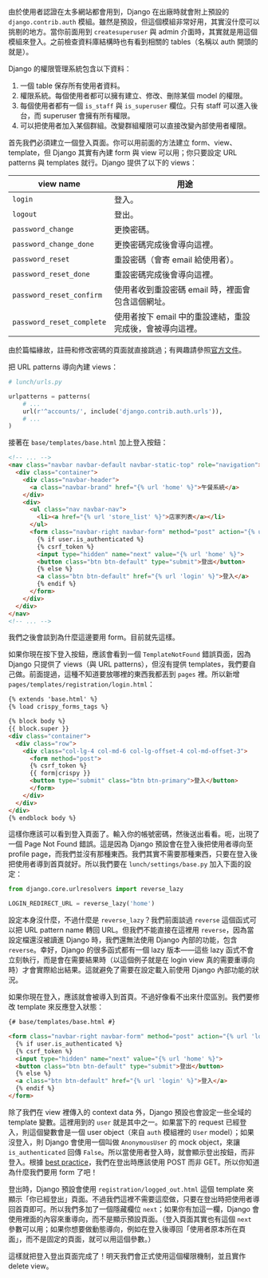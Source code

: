 由於使用者認證在太多網站都會用到，Django 在出廠時就會附上預設的 `django.contrib.auth` 模組。雖然是預設，但這個模組非常好用，其實沒什麼可以挑剔的地方。當你前面用到 `createsuperuser` 與 admin 介面時，其實就是用這個模組來登入。之前檢查資料庫結構時也有看到相關的 tables（名稱以 auth 開頭的就是）。

Django 的權限管理系統包含以下資料：

1. 一個 table 保存所有使用者資料。
2. 權限系統。每個使用者都可以擁有建立、修改、刪除某個 model 的權限。
3. 每個使用者都有一個 `is_staff` 與 `is_superuser` 欄位。只有 staff 可以進入後台，而 superuser 會擁有所有權限。
4. 可以把使用者加入某個群組。改變群組權限可以直接改變內部使用者權限。

首先我們必須建立一個登入頁面。你可以用前面的方法建立 form、view、template，但 Django 其實有內建 form 與 view 可以用；你只要設定 URL patterns 與 templates 就行。Django 提供了以下的 views：

view name                   | 用途
----------------------------|-------
`login`                     | 登入。
`logout`                    | 登出。
`password_change`           | 更換密碼。
`password_change_done`      | 更換密碼完成後會導向這裡。
`password_reset`            | 重設密碼（會寄 email 給使用者）。
`password_reset_done`       | 重設密碼完成後會導向這裡。
`password_reset_confirm`    | 使用者收到重設密碼 email 時，裡面會包含這個網址。
`password_reset_complete`   | 使用者按下 email 中的重設連結，重設完成後，會被導向這裡。

由於篇幅緣故，註冊和修改密碼的頁面就直接跳過；有興趣請參照[官方文件](https://docs.djangoproject.com/en/1.7/topics/auth/default/#module-django.contrib.auth.views)。

把 URL patterns 導向內建 views：

```python
# lunch/urls.py

urlpatterns = patterns(
    # ...
    url(r'^accounts/', include('django.contrib.auth.urls')),
    # ...
)
```

接著在 `base/templates/base.html` 加上登入按鈕：

```html
<!-- ... -->
<nav class="navbar navbar-default navbar-static-top" role="navigation">
  <div class="container">
    <div class="navbar-header">
      <a class="navbar-brand" href="{% url 'home' %}">午餐系統</a>
    </div>
    <div>
      <ul class="nav navbar-nav">
        <li><a href="{% url 'store_list' %}">店家列表</a></li>
      </ul>
      <form class="navbar-right navbar-form" method="post" action="{% url 'logout' %}">
        {% if user.is_authenticated %}
        {% csrf_token %}
        <input type="hidden" name="next" value="{% url 'home' %}">
        <button class="btn btn-default" type="submit">登出</button>
        {% else %}
        <a class="btn btn-default" href="{% url 'login' %}">登入</a>
        {% endif %}
      </form>
    </div>
  </div>
</nav>
<!-- ... -->
```

我們之後會談到為什麼這邊要用 form。目前就先這樣。

如果你現在按下登入按鈕，應該會看到一個 `TemplateNotFound` 錯誤頁面，因為 Django 只提供了 views（與 URL patterns），但沒有提供 templates，我們要自己做。前面提過，這種不知道要放哪裡的東西我都丟到 `pages` 裡。所以新增 `pages/templates/registration/login.html`：

```html
{% extends 'base.html' %}
{% load crispy_forms_tags %}

{% block body %}
{{ block.super }}
<div class="container">
  <div class="row">
    <div class="col-lg-4 col-md-6 col-lg-offset-4 col-md-offset-3">
      <form method="post">
      {% csrf_token %}
      {{ form|crispy }}
      <button type="submit" class="btn btn-primary">登入</button>
      </form>
    </div>
  </div>
</div>
{% endblock body %}
```

這樣你應該可以看到登入頁面了。輸入你的帳號密碼，然後送出看看。呃，出現了一個 Page Not Found 錯誤。這是因為 Django 預設會在登入後把使用者導向至 profile page，而我們並沒有那種東西。我們其實不需要那種東西，只要在登入後把使用者導到首頁就好。所以我們要在 `lunch/settings/base.py` 加入下面的設定：

```python
from django.core.urlresolvers import reverse_lazy

LOGIN_REDIRECT_URL = reverse_lazy('home')
```

設定本身沒什麼，不過什麼是 `reverse_lazy`？我們前面談過 `reverse` 這個函式可以把 URL pattern name 轉回 URL。但我們不能直接在這裡用 `reverse`，因為當設定檔還沒被讀進 Django 時，我們還無法使用 Django 內部的功能，包含 `reverse`。幸好，Django 的很多函式都有一個 lazy 版本——這些 lazy 函式不會立刻執行，而是會在需要結果時（以這個例子就是在 login view 真的需要重導向時）才會實際給出結果。這就避免了需要在設定載入前使用 Django 內部功能的狀況。

如果你現在登入，應該就會被導入到首頁。不過好像看不出來什麼區別。我們要修改 template 來反應登入狀態：

```html
{# base/templates/base.html #}

<form class="navbar-right navbar-form" method="post" action="{% url 'logout' %}">
  {% if user.is_authenticated %}
  {% csrf_token %}
  <input type="hidden" name="next" value="{% url 'home' %}">
  <button class="btn btn-default" type="submit">登出</button>
  {% else %}
  <a class="btn btn-default" href="{% url 'login' %}">登入</a>
  {% endif %}
</form>
```

除了我們在 view 裡傳入的 context data 外，Django 預設也會設定一些全域的 template 變數。這裡用到的 `user` 就是其中之一。如果當下的 request 已經登入，則這個變數會是一個 user object（來自 `auth` 模組裡的 `User` model）；如果沒登入，則 Django 會使用一個叫做 `AnonymousUser` 的 mock object，來讓 `is_authenticated` 回傳 `False`。所以當使用者登入時，就會顯示登出按鈕，而非登入。根據 [best practice](http://stackoverflow.com/questions/3521290)，我們在登出時應該使用 POST 而非 GET。所以你知道為什麼我們要用 form 了吧！

登出時，Django 預設會使用 `registration/logged_out.html` 這個 template 來顯示「你已經登出」頁面。不過我們這裡不需要這麼做，只要在登出時把使用者導回首頁即可。所以我們多加了一個隱藏欄位 `next`；如果你有加這一欄，Django 會使用裡面的內容來重導向，而不是顯示預設頁面。（登入頁面其實也有這個 `next` 參數可以用；如果你想要做動態導向，例如在登入後導回「使用者原本所在頁面」，而不是固定的頁面，就可以用這個參數。）

這樣就把登入登出頁面完成了！明天我們會正式使用這個權限機制，並且實作 delete view。
